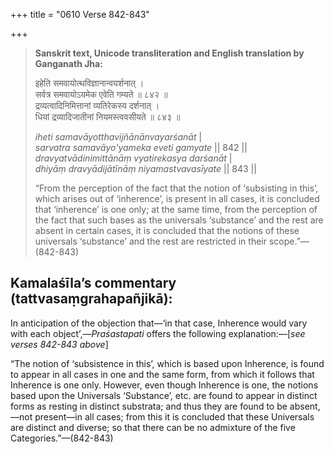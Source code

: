 +++
title = "0610 Verse 842-843"

+++
> **Sanskrit text, Unicode transliteration and English translation by Ganganath Jha:** 
>
> इहेति समवायोत्थविज्ञानान्वयर्शनात् ।  
> सर्वत्र समवायोऽयमेक एवेति गम्यते ॥ ८४२ ॥  
> द्रव्यत्वादिनिमित्तानां व्यतिरेकस्य दर्शनात् ।  
> धियां द्रव्यादिजातीनां नियमस्त्ववसीयते ॥ ८४३ ॥ 
>
> *iheti samavāyotthavijñānānvayarśanāt* \|  
> *sarvatra samavāyo'yameka eveti gamyate* \|\| 842 \|\|  
> *dravyatvādinimittānāṃ vyatirekasya darśanāt* \|  
> *dhiyāṃ dravyādijātīnāṃ niyamastvavasīyate* \|\| 843 \|\| 
>
> “From the perception of the fact that the notion of ‘subsisting in this’, which arises out of ‘inherence’, is present in all cases, it is concluded that ‘inherence’ is one only; at the same time, from the perception of the fact that such bases as the universals ‘substance’ and the rest are absent in certain cases, it is concluded that the notions of these universals ‘substance’ and the rest are restricted in their scope.”—(842-843)



## Kamalaśīla’s commentary (tattvasaṃgrahapañjikā):

In anticipation of the objection that—‘in that case, Inherence would vary with each object’,—*Praśastapati* offers the following explanation:—[*see verses 842-843 above*]

“The notion of ‘subsistence in this’, which is based upon Inherence, is found to appear in all cases in one and the same form, from which it follows that Inherence is one only. However, even though Inherence is one, the notions based upon the Universals ‘Substance’, etc. are found to appear in distinct forms as resting in distinct substrata; and thus they are found to be absent,—not present—in all cases; from this it is concluded that these Universals are distinct and diverse; so that there can be no admixture of the five Categories.”—(842-843)


